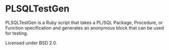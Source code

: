 PLSQLTestGen
============

PLSQLTestGen is a Ruby script that takes a PL/SQL Package, Procedure, or Function specification and generates an anonymous block that can be used for testing.

Licensed under BSD 2.0.